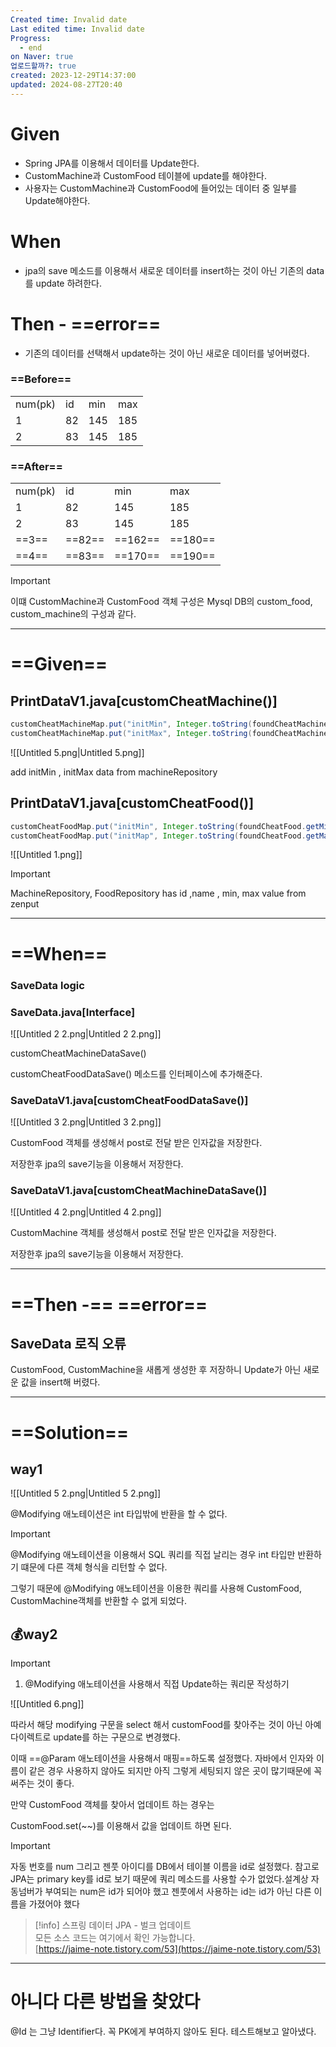 ```yaml
---
Created time: Invalid date
Last edited time: Invalid date
Progress:
  - end
on Naver: true
업로드할까?: true
created: 2023-12-29T14:37:00
updated: 2024-08-27T20:40
---
```

# Given

- Spring JPA를 이용해서 데이터를 Update한다.
- CustomMachine과 CustomFood 테이블에 update를 해야한다.
- 사용자는 CustomMachine과 CustomFood에 들어있는 데이터 중 일부를 Update해야한다.

# When

- jpa의 save 메소드를 이용해서 새로운 데이터를 insert하는 것이 아닌 기존의 data를 update 하려한다.

# Then - ==error==

- 기존의 데이터를 선택해서 update하는 것이 아닌 새로운 데이터를 넣어버렸다.

### ==Before==

|   |   |   |   |
|---|---|---|---|
|num(pk)|id|min|max|
|1|82|145|185|
|2|83|145|185|

  

### ==After==

|   |   |   |   |
|---|---|---|---|
|num(pk)|id|min|max|
|1|82|145|185|
|2|83|145|185|
|==3==|==82==|==162==|==180==|
|==4==|==83==|==170==|==190==|

> [!important]  
> 이떄 CustomMachine과 CustomFood 객체 구성은 Mysql DB의 custom_food, custom_machine의 구성과 같다.  

---

# ==Given==

## PrintDataV1.java[customCheatMachine()]

```Java
customCheatMachineMap.put("initMin", Integer.toString(foundCheatMachine.getMin()));
customCheatMachineMap.put("initMax", Integer.toString(foundCheatMachine.getMax()));
```

![[Untitled 5.png|Untitled 5.png]]

  

add initMin , initMax data from machineRepository

  

## PrintDataV1.java[customCheatFood()]

```Java
customCheatFoodMap.put("initMin", Integer.toString(foundCheatFood.getMin()));
customCheatFoodMap.put("initMap", Integer.toString(foundCheatFood.getMax()));
```

![[Untitled 1.png]]

> [!important]  
> MachineRepository, FoodRepository has id ,name , min, max value from zenput  

---

# ==When==

### SaveData logic

  

### SaveData.java[Interface]

![[Untitled 2 2.png|Untitled 2 2.png]]

customCheatMachineDataSave()

customCheatFoodDataSave() 메소드를 인터페이스에 추가해준다.

  

### SaveDataV1.java[customCheatFoodDataSave()]

![[Untitled 3 2.png|Untitled 3 2.png]]

  

CustomFood 객체를 생성해서 post로 전달 받은 인자값을 저장한다.

저장한후 jpa의 save기능을 이용해서 저장한다.

  

### SaveDataV1.java[customCheatMachineDataSave()]

![[Untitled 4 2.png|Untitled 4 2.png]]

CustomMachine 객체를 생성해서 post로 전달 받은 인자값을 저장한다.

저장한후 jpa의 save기능을 이용해서 저장한다.

  

  

---

# ==Then -== ==error==

## SaveData 로직 오류

CustomFood, CustomMachine을 새롭게 생성한 후 저장하니 Update가 아닌 새로운 값을 insert해 버렸다.


---

# ==Solution==

## way1

![[Untitled 5 2.png|Untitled 5 2.png]]

@Modifying 애노테이션은 int 타입밖에 반환을 할 수 없다.

  

> [!important]  
> @Modifying 애노테이션을 이용해서 SQL 쿼리를 직접 날리는 경우 int 타입만 반환하기 떄문에 다른 객체 형식을 리턴할 수 없다.  

그렇기 때문에 @Modifying 애노테이션을 이용한 쿼리를 사용해 CustomFood, CustomMachine객체를 반환할 수 없게 되었다.

  

## 💰way2

> [!important]  
> 1. @Modifying 애노테이션을 사용해서 직접 Update하는 쿼리문 작성하기  

![[Untitled 6.png]]

따라서 해당 modifying 구문을 select 해서 customFood를 찾아주는 것이 아닌 아예 다이렉트로 update를 하는 구문으로 변경했다.

이때 ==@Param 애노테이션을 사용해서 매핑==하도록 설정했다. 자바에서 인자와 이름이 같은 경우 사용하지 않아도 되지만 아직 그렇게 세팅되지 않은 곳이 많기때문에 꼭 써주는 것이 좋다.

만약 CustomFood 객체를 찾아서 업데이트 하는 경우는

CustomFood.set(~~)를 이용해서 값을 업데이트 하면 된다.

  

> [!important]  
> 자동 번호를 num 그리고 젠풋 아이디를 DB에서 테이블 이름을 id로 설정했다. 참고로 JPA는 primary key를 id로 보기 때문에 쿼리 메소드를 사용할 수가 없었다.설계상 자동넘버가 부여되는 num은 id가 되어야 했고 젠풋에서 사용하는 id는 id가 아닌 다른 이름을 가졌어야 했다  

> [!info] 스프링 데이터 JPA - 벌크 업데이트  
> 모든 소스 코드는 여기에서 확인 가능합니다.  
> [https://jaime-note.tistory.com/53](https://jaime-note.tistory.com/53)  

---

  

# 아니다 다른 방법을 찾았다

@Id 는 그냥 Identifier다. 꼭 PK에게 부여하지 않아도 된다. 테스트해보고 알아냈다.